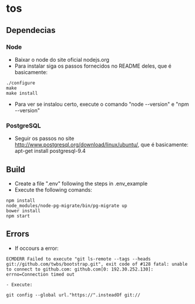 # tos

##  Dependecias

### Node

- Baixar o node do site oficial nodejs.org
- Para instalar siga os passos fornecidos no README deles, que é basicamente:
```
./configure
make
make install
```
- Para ver se instalou certo, execute o comando "node --version" e "npm --version"


### PostgreSQL

- Seguir os passos no site http://www.postgresql.org/download/linux/ubuntu/, que é basicamente:
	apt-get install postgresql-9.4

## Build

- Create a file ".env" following the steps in .env_example
- Execute the following comands:
```
npm install
node_modules/node-pg-migrate/bin/pg-migrate up
bower install
npm start
```
## Errors

- If occours a error:
```
ECMDERR Failed to execute "git ls-remote --tags --heads git://github.com/twbs/bootstrap.git", exit code of #128 fatal: unable to connect to github.com: github.com[0: 192.30.252.130]: errno=Connection timed out
```
	- Execute:
```
git config --global url."https://".insteadOf git://
```
